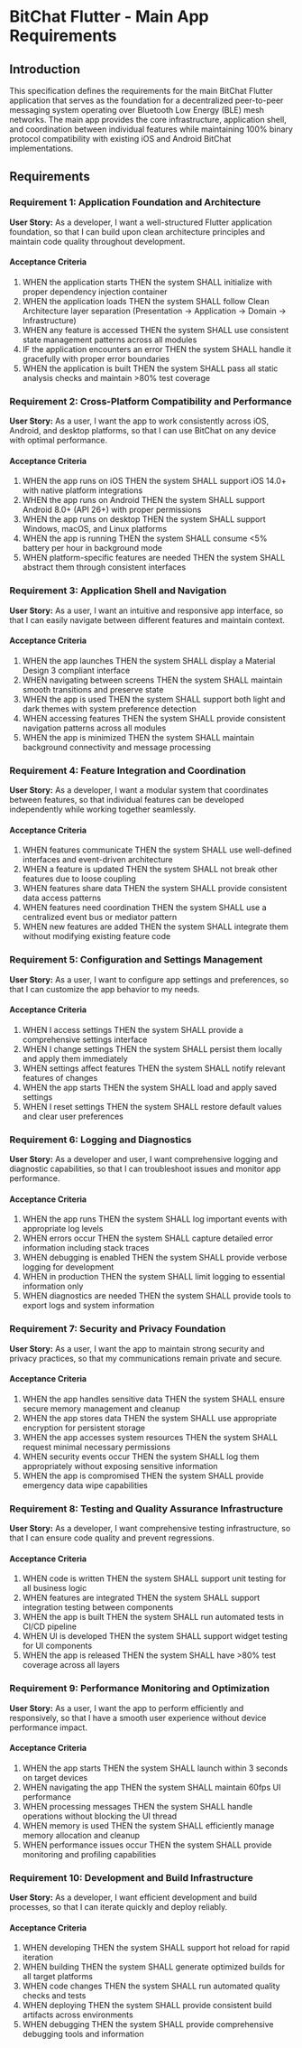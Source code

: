 # BitChat Flutter - Main App Requirements

## Introduction

This specification defines the requirements for the main BitChat Flutter application that serves as the foundation for a decentralized peer-to-peer messaging system operating over Bluetooth Low Energy (BLE) mesh networks. The main app provides the core infrastructure, application shell, and coordination between individual features while maintaining 100% binary protocol compatibility with existing iOS and Android BitChat implementations.

## Requirements

### Requirement 1: Application Foundation and Architecture

**User Story:** As a developer, I want a well-structured Flutter application foundation, so that I can build upon clean architecture principles and maintain code quality throughout development.

#### Acceptance Criteria

1. WHEN the application starts THEN the system SHALL initialize with proper dependency injection container
2. WHEN the application loads THEN the system SHALL follow Clean Architecture layer separation (Presentation → Application → Domain → Infrastructure)
3. WHEN any feature is accessed THEN the system SHALL use consistent state management patterns across all modules
4. IF the application encounters an error THEN the system SHALL handle it gracefully with proper error boundaries
5. WHEN the application is built THEN the system SHALL pass all static analysis checks and maintain >80% test coverage

### Requirement 2: Cross-Platform Compatibility and Performance

**User Story:** As a user, I want the app to work consistently across iOS, Android, and desktop platforms, so that I can use BitChat on any device with optimal performance.

#### Acceptance Criteria

1. WHEN the app runs on iOS THEN the system SHALL support iOS 14.0+ with native platform integrations
2. WHEN the app runs on Android THEN the system SHALL support Android 8.0+ (API 26+) with proper permissions
3. WHEN the app runs on desktop THEN the system SHALL support Windows, macOS, and Linux platforms
4. WHEN the app is running THEN the system SHALL consume <5% battery per hour in background mode
5. WHEN platform-specific features are needed THEN the system SHALL abstract them through consistent interfaces

### Requirement 3: Application Shell and Navigation

**User Story:** As a user, I want an intuitive and responsive app interface, so that I can easily navigate between different features and maintain context.

#### Acceptance Criteria

1. WHEN the app launches THEN the system SHALL display a Material Design 3 compliant interface
2. WHEN navigating between screens THEN the system SHALL maintain smooth transitions and preserve state
3. WHEN the app is used THEN the system SHALL support both light and dark themes with system preference detection
4. WHEN accessing features THEN the system SHALL provide consistent navigation patterns across all modules
5. WHEN the app is minimized THEN the system SHALL maintain background connectivity and message processing

### Requirement 4: Feature Integration and Coordination

**User Story:** As a developer, I want a modular system that coordinates between features, so that individual features can be developed independently while working together seamlessly.

#### Acceptance Criteria

1. WHEN features communicate THEN the system SHALL use well-defined interfaces and event-driven architecture
2. WHEN a feature is updated THEN the system SHALL not break other features due to loose coupling
3. WHEN features share data THEN the system SHALL provide consistent data access patterns
4. WHEN features need coordination THEN the system SHALL use a centralized event bus or mediator pattern
5. WHEN new features are added THEN the system SHALL integrate them without modifying existing feature code

### Requirement 5: Configuration and Settings Management

**User Story:** As a user, I want to configure app settings and preferences, so that I can customize the app behavior to my needs.

#### Acceptance Criteria

1. WHEN I access settings THEN the system SHALL provide a comprehensive settings interface
2. WHEN I change settings THEN the system SHALL persist them locally and apply them immediately
3. WHEN settings affect features THEN the system SHALL notify relevant features of changes
4. WHEN the app starts THEN the system SHALL load and apply saved settings
5. WHEN I reset settings THEN the system SHALL restore default values and clear user preferences

### Requirement 6: Logging and Diagnostics

**User Story:** As a developer and user, I want comprehensive logging and diagnostic capabilities, so that I can troubleshoot issues and monitor app performance.

#### Acceptance Criteria

1. WHEN the app runs THEN the system SHALL log important events with appropriate log levels
2. WHEN errors occur THEN the system SHALL capture detailed error information including stack traces
3. WHEN debugging is enabled THEN the system SHALL provide verbose logging for development
4. WHEN in production THEN the system SHALL limit logging to essential information only
5. WHEN diagnostics are needed THEN the system SHALL provide tools to export logs and system information

### Requirement 7: Security and Privacy Foundation

**User Story:** As a user, I want the app to maintain strong security and privacy practices, so that my communications remain private and secure.

#### Acceptance Criteria

1. WHEN the app handles sensitive data THEN the system SHALL ensure secure memory management and cleanup
2. WHEN the app stores data THEN the system SHALL use appropriate encryption for persistent storage
3. WHEN the app accesses system resources THEN the system SHALL request minimal necessary permissions
4. WHEN security events occur THEN the system SHALL log them appropriately without exposing sensitive information
5. WHEN the app is compromised THEN the system SHALL provide emergency data wipe capabilities

### Requirement 8: Testing and Quality Assurance Infrastructure

**User Story:** As a developer, I want comprehensive testing infrastructure, so that I can ensure code quality and prevent regressions.

#### Acceptance Criteria

1. WHEN code is written THEN the system SHALL support unit testing for all business logic
2. WHEN features are integrated THEN the system SHALL support integration testing between components
3. WHEN the app is built THEN the system SHALL run automated tests in CI/CD pipeline
4. WHEN UI is developed THEN the system SHALL support widget testing for UI components
5. WHEN the app is released THEN the system SHALL have >80% test coverage across all layers

### Requirement 9: Performance Monitoring and Optimization

**User Story:** As a user, I want the app to perform efficiently and responsively, so that I have a smooth user experience without device performance impact.

#### Acceptance Criteria

1. WHEN the app starts THEN the system SHALL launch within 3 seconds on target devices
2. WHEN navigating the app THEN the system SHALL maintain 60fps UI performance
3. WHEN processing messages THEN the system SHALL handle operations without blocking the UI thread
4. WHEN memory is used THEN the system SHALL efficiently manage memory allocation and cleanup
5. WHEN performance issues occur THEN the system SHALL provide monitoring and profiling capabilities

### Requirement 10: Development and Build Infrastructure

**User Story:** As a developer, I want efficient development and build processes, so that I can iterate quickly and deploy reliably.

#### Acceptance Criteria

1. WHEN developing THEN the system SHALL support hot reload for rapid iteration
2. WHEN building THEN the system SHALL generate optimized builds for all target platforms
3. WHEN code changes THEN the system SHALL run automated quality checks and tests
4. WHEN deploying THEN the system SHALL provide consistent build artifacts across environments
5. WHEN debugging THEN the system SHALL provide comprehensive debugging tools and information